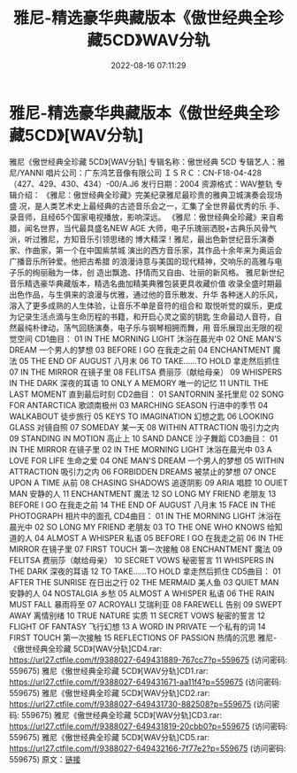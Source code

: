﻿---
title: 雅尼-精选豪华典藏版本《傲世经典全珍藏5CD》WAV分轨
date: 2022-08-16 07:11:29
categories: 古典音乐、新世纪、纯音雅乐
tags: 纯音雅乐
---
# 雅尼-精选豪华典藏版本《傲世经典全珍藏5CD》[WAV分轨]

雅尼《傲世经典全珍藏 5CD》[WAV分轨]
专辑名称：傲世经典 5CD
专辑艺人：雅尼/YANNI
唱片公司：广东鸿艺音像有限公司
ＩＳＲＣ：CN-F18-04-428（427、429、430、434）-00/A.J6
发行日期：2004
资源格式：WAV整轨
专辑介绍：
《雅尼：傲世经典全珍藏》完美纪录雅尼最珍贵的雅典卫城演奏会现场盛
况，是人类艺术史上最经典的古迹音乐会之一，汇集了全世界最优秀的乐
手、录音师，且经65个国家电视播放，影响深远。
《雅尼：傲世经典全珍藏》来自希腊，闻名世界，当代最具盛名NEW AGE
大师，电子乐瑰丽洒脱+古典乐风骨气派，听过雅尼，方知音乐引领思绪的
博大精深！雅尼，最出色新世纪音乐演奏家、作曲家，第一个在中国紫禁城
演出的西方音乐家，其作品十余年来为奥运会广播音乐所钟爱。他把古希腊
的浪漫诗意与美国的现代精神，交响乐的高雅与电子乐的绚丽融为一体，创
造出飘逸、抒情而又自由、壮丽的新风格。
雅尼新世纪音乐精选豪华典藏版本，精选名曲加精美典雅包装更具收藏价值
收录全盛时期最出色作品，与生俱来的浪漫与优雅，通过他的音乐散发、升华
各种迷人的乐风，溶入了更多成熟的人生体验，让音乐不单是音符的组合和
取悦听觉的娱乐，更成为记录生活点滴与生命历程的书籍，和开启心灵之窗的钥匙
生命最动人音符，自然最纯朴律动，荡气回肠演奏，电子乐与钢琴相拥而舞，用
音乐展现出无限的视觉空间
CD1曲目：
01 IN THE MORNING LIGHT 沐浴在晨光中
02 ONE MAN'S DREAM 一个男人的梦想
03 BEFORE I GO 在我走之前
04 ENCHANTMENT 魔法
05 THE END OF AUGUST 八月末
06 TO TAKE……TO HOLD 拿走然后抓住
07 IN THE MIRROR 在镜子里
08 FELITSA 费丽莎（献给母亲）
09 WHISPERS IN THE DARK 深夜的耳语
10 ONLY A MEMORY 唯一的记忆
11 UNTIL THE LAST MOMENT 直到最后时刻
CD2曲目：
01 SANTORNIN 圣托里尼
02 SONG FOR ANTARCTICA 歌颂南极州
03 MARCHING SEASON 行进中的季节
04 WALKABOUT 徒步旅行
05 KEYS TO IMAGINATION 幻想之匙
06 LOOKING GLASS 对镜自照
07 SOMEDAY 某一天
08 WITHIN ATTRACTION 吸引力之内
09 STANDING IN MOTION 高止上
10 SAND DANCE 沙子舞蹈
CD3曲目：
01 IN THE MIRROR 在镜子里
02 IN THE MORNING LIGHT 沐浴在晨光中
03 A LOVE FOR LIFE 生命之爱
04 ONE MAN'S DREAM 一个男人的梦想
05 WITHIN ATTRACTION 吸引力之内
06 FORBIDDEN DREAMS 被禁止的梦想
07 ONCE UPON A TIME 从前
08 CHASING SHADOWS 追逐阴影
09 ARIA 唱腔
10 OUIET MAN 安静的人
11 ENCHANTMENT 魔法
12 SO LONG MY FRIEND 老朋友
13 BEFORE I GO 在我走之前
14 THE END OF AUGUST 八月末
15 FACE IN THE PHOTOGRAPH 相片中的面孔
CD4曲目：
01 IN THE MORNING LIGHT 沐浴在晨光中
02 SO LONG MY FRIEND 老朋友
03 TO THE ONE WHO KNOWS 给知道的人
04 ALMOST A WHISPER 私语
05 BEFORE I GO 在我走之前
06 IN THE MIRROR 在镜子里
07 FIRST TOUCH 第一次接触
08 ENCHANTMENT 魔法
09 FELITSA 费丽莎（献给母亲）
10 SECRET VOWS 秘密誓言
11 WHISPERS IN THE DARK 深夜的耳语
12 TO TAKE……TO HOLD 拿走然后抓住
CD5曲目：
01 AFTER THE SUNRISE 在日出之行
02 THE MERMAID 美人鱼
03 QUIET MAN 安静的人
04 NOSTALGIA 乡愁
05 ALMOST A WHISPER 私语
06 THE RAIN MUST FALL 暴雨将至
07 ACROYALI 艾瑞利亚
08 FAREWELL 告别
09 SWEPT AWAY 离情别绪
10 TRUE NATURE 实质
11 SECRET VOWS 秘密的誓言
12 FLIGHT OF FANTASY 飞行幻想
13 A WORD IN PRIVATE 一个私有的词
14 FIRST TOUCH 第一次接触
15 REFLECTIONS OF PASSION 热情的沉思
雅尼-《傲世经典全珍藏 5CD》[WAV分轨]CD4.rar: https://url27.ctfile.com/f/9388027-649431889-767cc7?p=559675
(访问密码: 559675)
雅尼《傲世经典全珍藏 5CD》[WAV分轨]CD1.rar: https://url27.ctfile.com/f/9388027-649431671-aa11f4?p=559675
(访问密码: 559675)
雅尼《傲世经典全珍藏 5CD》[WAV分轨]CD2.rar: https://url27.ctfile.com/f/9388027-649431730-882508?p=559675
(访问密码: 559675)
雅尼《傲世经典全珍藏 5CD》[WAV分轨]CD3.rar: https://url27.ctfile.com/f/9388027-649431819-20cbb0?p=559675
(访问密码: 559675)
雅尼《傲世经典全珍藏 5CD》[WAV分轨]CD5.rar: https://url27.ctfile.com/f/9388027-649432166-7f77e2?p=559675
(访问密码: 559675)
原文：[链接](https://blog.sina.com.cn/s/blog_1647c7e7601030yvs.html)